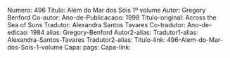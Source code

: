 Numero: 496
Titulo: Além do Mar dos Sóis 1º volume
Autor: Gregory Benford
Co-autor: 
Ano-de-Publicacaoo: 1998
Titulo-original: Across the Sea of Suns
Tradutor: Alexandra Santos Tavares
Co-tradutor: 
Ano-de-edicao: 1984
alias: Gregory-Benford
Autor2-alias: 
Tradutor1-alias: Alexandra-Santos-Tavares
Tradutor2-alias: 
Titulo-link: 496-Alem-do-Mar-dos-Sois-1-volume
Capa: 
pags: 
Capa-link: